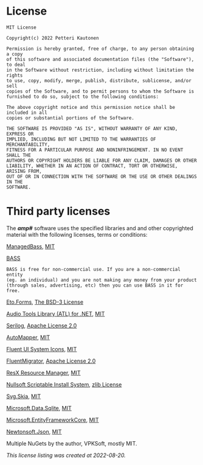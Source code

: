 # License
```
MIT License

Copyright(c) 2022 Petteri Kautonen

Permission is hereby granted, free of charge, to any person obtaining a copy
of this software and associated documentation files (the "Software"), to deal
in the Software without restriction, including without limitation the rights
to use, copy, modify, merge, publish, distribute, sublicense, and/or sell
copies of the Software, and to permit persons to whom the Software is
furnished to do so, subject to the following conditions:

The above copyright notice and this permission notice shall be included in all
copies or substantial portions of the Software.

THE SOFTWARE IS PROVIDED "AS IS", WITHOUT WARRANTY OF ANY KIND, EXPRESS OR
IMPLIED, INCLUDING BUT NOT LIMITED TO THE WARRANTIES OF MERCHANTABILITY,
FITNESS FOR A PARTICULAR PURPOSE AND NONINFRINGEMENT. IN NO EVENT SHALL THE
AUTHORS OR COPYRIGHT HOLDERS BE LIABLE FOR ANY CLAIM, DAMAGES OR OTHER
LIABILITY, WHETHER IN AN ACTION OF CONTRACT, TORT OR OTHERWISE, ARISING FROM,
OUT OF OR IN CONNECTION WITH THE SOFTWARE OR THE USE OR OTHER DEALINGS IN THE
SOFTWARE.
```

# Third party licenses
The ***amp#*** software uses the specified libraries and and other copyrighted material with the following licenses, terms or conditions:

[ManagedBass](https://github.com/ManagedBass/ManagedBass), [MIT](https://github.com/ManagedBass/ManagedBass/blob/master/LICENSE.md)

[BASS](http://www.un4seen.com)
```
BASS is free for non-commercial use. If you are a non-commercial entity 
(eg. an individual) and you are not making any money from your product 
(through sales, advertising, etc) then you can use BASS in it for free.
```

[Eto.Forms](https://github.com/picoe/Eto), [The BSD-3 License](https://github.com/picoe/Eto/blob/develop/LICENSE.txt)

[Audio Tools Library (ATL) for .NET](https://github.com/Zeugma440/atldotnet), [MIT](https://github.com/Zeugma440/atldotnet/blob/main/LICENSE)

[Serilog](https://serilog.net), [Apache License 2.0](https://github.com/serilog/serilog/blob/dev/LICENSE)

[AutoMapper](https://automapper.org), [MIT](https://github.com/AutoMapper/AutoMapper/blob/master/LICENSE.txt)

[Fluent UI System Icons](https://github.com/microsoft/fluentui-system-icons), [MIT](https://github.com/microsoft/fluentui-system-icons/blob/main/LICENSE)

[FluentMigrator](https://github.com/fluentmigrator/fluentmigrator), [Apache License 2.0](https://github.com/fluentmigrator/fluentmigrator/blob/master/LICENSE.txt)

[ResX Resource Manager](https://github.com/dotnet/ResXResourceManager), [MIT](https://github.com/dotnet/ResXResourceManager/blob/master/License)

[Nullsoft Scriptable Install System](https://sourceforge.net/projects/nsis/), [zlib License](https://sourceforge.net/p/nsis/code/HEAD/tree/NSIS/branches/nsis2/COPYING)

[Svg.Skia](https://github.com/wieslawsoltes/Svg.Skia), [MIT](https://github.com/wieslawsoltes/Svg.Skia/blob/master/LICENSE.TXT)

[Microsoft.Data.Sqlite](https://github.com/dotnet/efcore), [MIT](https://github.com/dotnet/efcore/blob/release/7.0/LICENSE.txt)

[Microsoft.EntityFrameworkCore](https://github.com/dotnet/efcore), [MIT](https://github.com/dotnet/efcore/blob/release/7.0/LICENSE.txt)

[Newtonsoft.Json](https://github.com/JamesNK/Newtonsoft.Json), [MIT](https://github.com/JamesNK/Newtonsoft.Json/blob/master/LICENSE.md)

Multiple NuGets by the author, VPKSoft, mostly MIT.

*This license listing was created at 2022-08-20.*